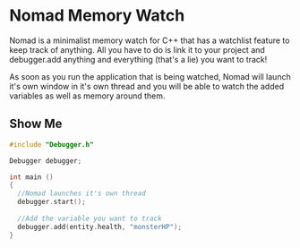 # Nomad Memory Watch
Nomad is a minimalist memory watch for C++ that has a watchlist feature to keep track of anything. All you have to do is link it to your project and debugger.add anything and everything (that's a lie) you want to track!

As soon as you run the application that is being watched, Nomad will launch it's own window in it's own thread and you will be able to watch the added variables as well as memory around them. 

## Show Me

```c++
#include "Debugger.h"

Debugger debugger;

int main () 
{
  //Nomad launches it's own thread
  debugger.start();
  
  //Add the variable you want to track
  debugger.add(entity.health, "monsterHP");
}
```

